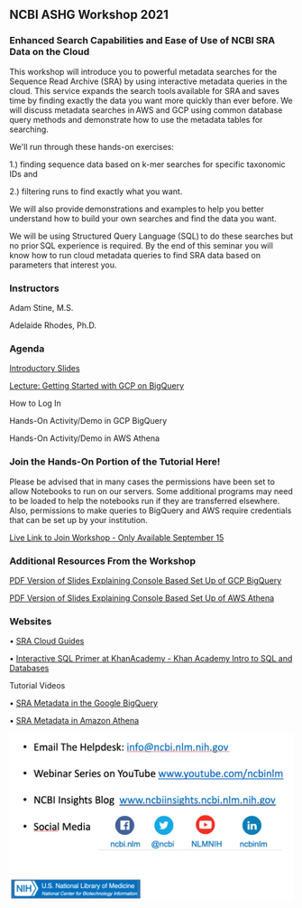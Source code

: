 ## NCBI ASHG Workshop 2021

### Enhanced Search Capabilities and Ease of Use of NCBI SRA Data on the Cloud 

This workshop will introduce you to powerful metadata searches for the Sequence Read Archive (SRA) by using interactive metadata queries in the cloud. This service expands the search tools available for SRA and saves time by finding exactly the data you want more quickly than ever before. We will discuss metadata searches in AWS and GCP using common database query methods and demonstrate how to use the metadata tables for searching. 

We'll run through these hands-on exercises: 

1.) finding sequence data based on k-mer searches for specific taxonomic IDs and 

2.) filtering runs to find exactly what you want. 

We will also provide demonstrations and examples to help you better understand how to build your own searches and find the data you want. 

We will be using Structured Query Language (SQL) to do these searches but no prior SQL experience is required. By the end of this seminar you will know how to run cloud metadata queries to find SRA data based on parameters that interest you. 

### Instructors

Adam Stine, M.S.


Adelaide Rhodes, Ph.D.


### Agenda

[Introductory Slides ](https://github.com/ncbi/ASHG-Workshop-2021/raw/main/ASHG_Introductory_Slides_SRA.pptx)

[Lecture: Getting Started with GCP on BigQuery](https://github.com/ncbi/ASHG-Workshop-2021/raw/main/Lecture_1_BigQuery_ASHG.pptx)

How to Log In

Hands-On Activity/Demo in GCP BigQuery

Hands-On Activity/Demo in AWS Athena


### Join the Hands-On Portion of the Tutorial Here!

Please be advised that in many cases the permissions have been set to allow Notebooks to run on our servers. Some additional programs may need to be loaded to help the notebooks run if they are transferred elsewhere.  Also, permissions to make queries to BigQuery and AWS require credentials that can be set up by your institution.


[Live Link to Join Workshop - Only Available September 15](http://146.148.41.64/hub/user-redirect/git-pull?repo=https%3A%2F%2Fgithub.com%2Fnc[…]Workshop-2021&urlpath=tree%2FASHG-Workshop-2021%2F&branch=main)


### Additional Resources From the Workshop

[PDF Version of Slides Explaining Console Based Set Up of GCP BigQuery](https://github.com/ncbi/ASHG-Workshop-2021/raw/main/Setting_Up_GCP_ASHG.pdf)

[PDF Version of Slides Explaining Console Based Set Up of AWS Athena](https://github.com/ncbi/ASHG-Workshop-2021/raw/main/Setting_Up_Athena_AWS_SRA_COVID.pdf)

### Websites

•	[SRA Cloud Guides](https://www.ncbi.nlm.nih.gov/sra/docs/sra-cloud/)

•	[Interactive SQL Primer at KhanAcademy - Khan Academy Intro to SQL and Databases](https://www.khanacademy.org/computing/computer-programming/sql/sql-basics/v/welcome-to-sql)

Tutorial Videos

•	[SRA Metadata in the Google BigQuery](https://www.youtube.com/watch?v=DkNz-RCCm-M)

•	[SRA Metadata in Amazon Athena](https://www.youtube.com/watch?v=_F4FhcDWSJg)


![How To Get Help](./how_to_get_help.png)



